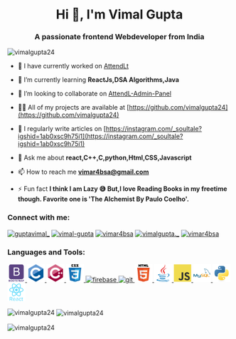 <h1 align="center">Hi 👋, I'm Vimal Gupta</h1>
<h3 align="center">A passionate frontend Webdeveloper from India</h3>

<p align="left"> <img src="https://komarev.com/ghpvc/?username=vimalgupta24&label=Profile%20views&color=0e75b6&style=flat" alt="vimalgupta24" /> </p>

- 🔭 I have currently worked on [AttendLt](https://github.com/vimalgupta24/Website-Attendlt)

- 🌱 I’m currently learning **ReactJs,DSA Algorithms,Java**

- 👯 I’m looking to collaborate on [AttendL-Admin-Panel](https://github.com/Attendlt/Admin-Attendlt)

- 👨‍💻 All of my projects are available at [https://github.com/vimalgupta24](https://github.com/vimalgupta24)

- 📝 I regularly write articles on [https://instagram.com/_soultale?igshid=1ab0xsc9h75i1](https://instagram.com/_soultale?igshid=1ab0xsc9h75i1)

- 💬 Ask me about **react,C++,C,python,Html,CSS,Javascript**

- 📫 How to reach me **vimar4bsa@gmail.com**

- ⚡ Fun fact **I think I am Lazy 😅 But,I love Reading Books in my freetime though. Favorite one is 'The Alchemist By Paulo Coelho'.**

<h3 align="left">Connect with me:</h3>
<p align="left">
<a href="https://twitter.com/guptavimal_" target="blank"><img align="center" src="https://cdn.jsdelivr.net/npm/simple-icons@3.0.1/icons/twitter.svg" alt="guptavimal_" height="30" width="40" /></a>
<a href="https://linkedin.com/in/vimal-gupta" target="blank"><img align="center" src="https://cdn.jsdelivr.net/npm/simple-icons@3.0.1/icons/linkedin.svg" alt="vimal-gupta" height="30" width="40" /></a>
<a href="https://fb.com/vimar4bsa" target="blank"><img align="center" src="https://cdn.jsdelivr.net/npm/simple-icons@3.0.1/icons/facebook.svg" alt="vimar4bsa" height="30" width="40" /></a>
<a href="https://instagram.com/vimalgupta._" target="blank"><img align="center" src="https://cdn.jsdelivr.net/npm/simple-icons@3.0.1/icons/instagram.svg" alt="vimalgupta._" height="30" width="40" /></a>
<a href="https://www.hackerrank.com/vimar4bsa" target="blank"><img align="center" src="https://cdn.jsdelivr.net/npm/simple-icons@3.0.1/icons/hackerrank.svg" alt="vimar4bsa" height="30" width="40" /></a>
</p>

<h3 align="left">Languages and Tools:</h3>
<p align="left"> <a href="https://getbootstrap.com" target="_blank"> <img src="https://raw.githubusercontent.com/devicons/devicon/master/icons/bootstrap/bootstrap-plain-wordmark.svg" alt="bootstrap" width="40" height="40"/> </a> <a href="https://www.cprogramming.com/" target="_blank"> <img src="https://raw.githubusercontent.com/devicons/devicon/master/icons/c/c-original.svg" alt="c" width="40" height="40"/> </a> <a href="https://www.w3schools.com/cpp/" target="_blank"> <img src="https://raw.githubusercontent.com/devicons/devicon/master/icons/cplusplus/cplusplus-original.svg" alt="cplusplus" width="40" height="40"/> </a> <a href="https://www.w3schools.com/css/" target="_blank"> <img src="https://raw.githubusercontent.com/devicons/devicon/master/icons/css3/css3-original-wordmark.svg" alt="css3" width="40" height="40"/> </a> <a href="https://firebase.google.com/" target="_blank"> <img src="https://www.vectorlogo.zone/logos/firebase/firebase-icon.svg" alt="firebase" width="40" height="40"/> </a> <a href="https://git-scm.com/" target="_blank"> <img src="https://www.vectorlogo.zone/logos/git-scm/git-scm-icon.svg" alt="git" width="40" height="40"/> </a> <a href="https://www.w3.org/html/" target="_blank"> <img src="https://raw.githubusercontent.com/devicons/devicon/master/icons/html5/html5-original-wordmark.svg" alt="html5" width="40" height="40"/> </a> <a href="https://www.java.com" target="_blank"> <img src="https://raw.githubusercontent.com/devicons/devicon/master/icons/java/java-original.svg" alt="java" width="40" height="40"/> </a> <a href="https://developer.mozilla.org/en-US/docs/Web/JavaScript" target="_blank"> <img src="https://raw.githubusercontent.com/devicons/devicon/master/icons/javascript/javascript-original.svg" alt="javascript" width="40" height="40"/> </a> <a href="https://www.mysql.com/" target="_blank"> <img src="https://raw.githubusercontent.com/devicons/devicon/master/icons/mysql/mysql-original-wordmark.svg" alt="mysql" width="40" height="40"/> </a> <a href="https://www.python.org" target="_blank"> <img src="https://raw.githubusercontent.com/devicons/devicon/master/icons/python/python-original.svg" alt="python" width="40" height="40"/> </a> <a href="https://reactjs.org/" target="_blank"> <img src="https://raw.githubusercontent.com/devicons/devicon/master/icons/react/react-original-wordmark.svg" alt="react" width="40" height="40"/> </a> </p>

<p><img align="left" src="https://github-readme-stats.vercel.app/api/top-langs?username=vimalgupta24&show_icons=true&locale=en&layout=compact" alt="vimalgupta24" /></p>

<p>&nbsp;<img align="center" src="https://github-readme-stats.vercel.app/api?username=vimalgupta24&show_icons=true&locale=en" alt="vimalgupta24" /></p>

<p><img align="center" src="https://github-readme-streak-stats.herokuapp.com/?user=vimalgupta24&" alt="vimalgupta24" /></p>

